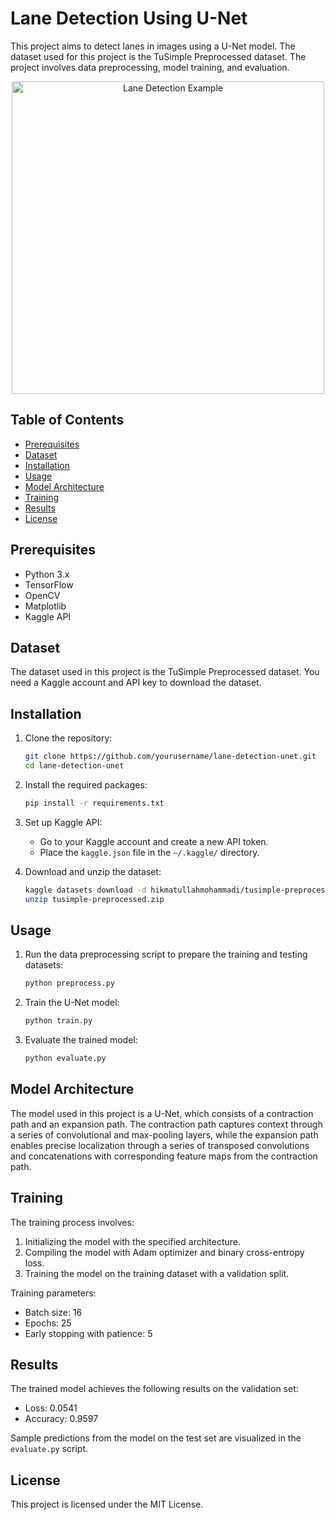 # Lane Detection Using U-Net

This project aims to detect lanes in images using a U-Net model. The dataset used for this project is the TuSimple Preprocessed dataset. The project involves data preprocessing, model training, and evaluation.

<p align="center">
  <img src="https://i.ytimg.com/vi/KzRkS-8oNtc/maxresdefault.jpg" alt="Lane Detection Example" width="500"/>
</p>

## Table of Contents
- [Prerequisites](#prerequisites)
- [Dataset](#dataset)
- [Installation](#installation)
- [Usage](#usage)
- [Model Architecture](#model-architecture)
- [Training](#training)
- [Results](#results)
- [License](#license)

## Prerequisites
- Python 3.x
- TensorFlow
- OpenCV
- Matplotlib
- Kaggle API

## Dataset
The dataset used in this project is the TuSimple Preprocessed dataset. You need a Kaggle account and API key to download the dataset.

## Installation
1. Clone the repository:
    ```bash
    git clone https://github.com/yourusername/lane-detection-unet.git
    cd lane-detection-unet
    ```

2. Install the required packages:
    ```bash
    pip install -r requirements.txt
    ```

3. Set up Kaggle API:
    - Go to your Kaggle account and create a new API token.
    - Place the `kaggle.json` file in the `~/.kaggle/` directory.

4. Download and unzip the dataset:
    ```bash
    kaggle datasets download -d hikmatullahmohammadi/tusimple-preprocessed
    unzip tusimple-preprocessed.zip
    ```

## Usage
1. Run the data preprocessing script to prepare the training and testing datasets:
    ```python
    python preprocess.py
    ```

2. Train the U-Net model:
    ```python
    python train.py
    ```

3. Evaluate the trained model:
    ```python
    python evaluate.py
    ```

## Model Architecture
The model used in this project is a U-Net, which consists of a contraction path and an expansion path. The contraction path captures context through a series of convolutional and max-pooling layers, while the expansion path enables precise localization through a series of transposed convolutions and concatenations with corresponding feature maps from the contraction path.

## Training
The training process involves:
1. Initializing the model with the specified architecture.
2. Compiling the model with Adam optimizer and binary cross-entropy loss.
3. Training the model on the training dataset with a validation split.

Training parameters:
- Batch size: 16
- Epochs: 25
- Early stopping with patience: 5

## Results
The trained model achieves the following results on the validation set:
- Loss: 0.0541
- Accuracy: 0.9597

Sample predictions from the model on the test set are visualized in the `evaluate.py` script.

## License
This project is licensed under the MIT License.

